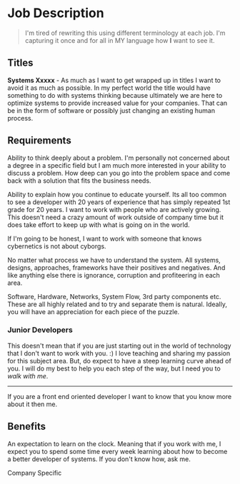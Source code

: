 # Job Description

> I'm tired of rewriting this using different terminology at each job. I'm capturing it once and for all in MY language how **I** want to see it.

## Titles
**Systems Xxxxx** - As much as I want to get wrapped up in titles I want to avoid it as much as possible. In my perfect world the title would have something to do with systems thinking because ultimately we are here to optimize systems to provide increased value for your companies. That can be in the form of software or possibly just changing an existing human process.



## Requirements

Ability to think deeply about a problem. I'm personally not concerned about a degree in a specific field but I am much more interested in your ability to discuss a problem. How deep can you go into the problem space and come back with a solution that fits the business needs.

Ability to explain how you continue to educate yourself. Its all too common to see a developer with 20 years of experience that has simply repeated 1st grade for 20 years. I want to work with people who are actively growing. This doesn't need a crazy amount of work outside of company time but it does take effort to keep up with what is going on in the world. 

If I'm going to be honest, I want to work with someone that knows cybernetics is not about cyborgs.

No matter what process we have to understand the system. All systems, designs, approaches, frameworks have their positives and negatives. And like anything else there is ignorance, corruption and profiteering in each area.

Software, Hardware, Networks, System Flow, 3rd party components etc. These are all highly related and to try and separate them is natural. Ideally, you will have an appreciation for each piece of the puzzle.

### Junior Developers

This doesn't mean that if you are just starting out in the world of technology that I don't want to work with you. :) I love teaching and sharing my passion for this subject area. But, do expect to have a steep learning curve ahead of you. I will do my best to help you each step of the way, but I need you to _walk with me_.

---

If you are a front end oriented developer I want to know that you know more about it then me. 

## Benefits

An expectation to learn on the clock. Meaning that if you work with me, I expect you to spend some time every week learning about how to become a better developer of systems. If you don't know how, ask me.

Company Specific